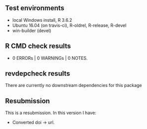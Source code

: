 ## Test environments
* local Windows install, R 3.6.2
* Ubuntu 16.04 (on travis-ci), R-oldrel, R-release, R-devel
* win-builder (devel)
## R CMD check results
* 0 ERRORs | 0 WARNINGs | 0 NOTES.
## revdepcheck results
There are currently no downstream dependencies for this package
## Resubmission
This is a resubmission. In this version I have:
* Converted doi -> url.